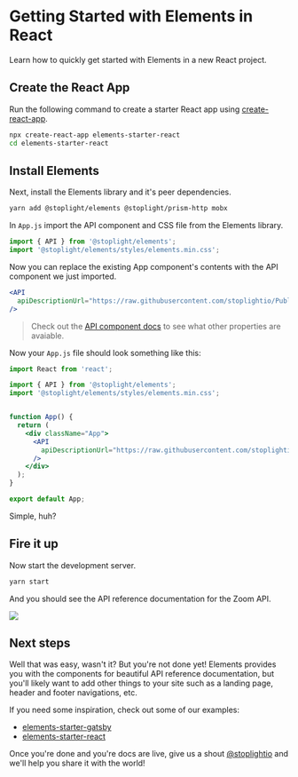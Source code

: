 # Getting Started with Elements in React

Learn how to quickly get started with Elements in a new React project.

## Create the React App

Run the following command to create a starter React app using [create-react-app](https://github.com/facebook/create-react-app).

```bash
npx create-react-app elements-starter-react
cd elements-starter-react
```

## Install Elements

Next, install the Elements library and it's peer dependencies.

```bash
yarn add @stoplight/elements @stoplight/prism-http mobx
```

In `App.js` import the API component and CSS file from the Elements library.

<!-- title: App.js -->
```jsx
import { API } from '@stoplight/elements';
import '@stoplight/elements/styles/elements.min.css';
```

Now you can replace the existing App component's contents with the API component we just imported.

<!-- title: App.js -->
```jsx
<API 
  apiDescriptionUrl="https://raw.githubusercontent.com/stoplightio/Public-APIs/master/reference/zoom/openapi.yaml"
/>
```

> Check out the [API component docs](../components/API.md) to see what other properties are avaiable.

Now your `App.js` file should look something like this:

<!-- title: App.js -->
```jsx
import React from 'react';

import { API } from '@stoplight/elements';
import '@stoplight/elements/styles/elements.min.css';


function App() {
  return (
    <div className="App">
      <API
        apiDescriptionUrl="https://raw.githubusercontent.com/stoplightio/Public-APIs/master/reference/zoom/openapi.yaml"
      />
    </div>
  );
}

export default App;
```

Simple, huh?

## Fire it up

Now start the development server.

```bash
yarn start
```

And you should see the API reference documentation for the Zoom API.

![](https://cdn.stoplight.io/elements/elements-starter-react-zoom-api-reference-docs.png)


## Next steps

Well that was easy, wasn't it? But you're not done yet! Elements provides you with the components for beautiful API reference documentation, but you'll likely want to add other things to your site such as a landing page, header and footer navigations, etc.

If you need some inspiration, check out some of our examples:

- [elements-starter-gatsby](https://github.com/stoplightio/elements-starter-gatsby)
- [elements-starter-react](https://github.com/stoplightio/elements-starter-react)

Once you're done and you're docs are live, give us a shout [@stoplightio](https://twitter.com/stoplightio) and we'll help you share it with the world!

